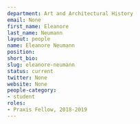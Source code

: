 ```yaml
---
department: Art and Architectural History
email: None
first_name: Eleanore
last_name: Neumann
layout: people
name: Eleanore Neumann
position:
short_bio:
slug: eleanore-neumann
status: current
twitter: None
website: None
people-category:
- student
roles:
- Praxis Fellow, 2018-2019
---
```


